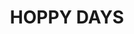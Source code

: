 ---
href: "https://hoppydays.vercel.app/"
title: "HOPPY DAYS"
image: "hoppydays.jpg"
tag: ['Awwwards / Honorable mention', 'CSS Design Awards - SPECIAL KUDOS', 'AAA11Y']
---